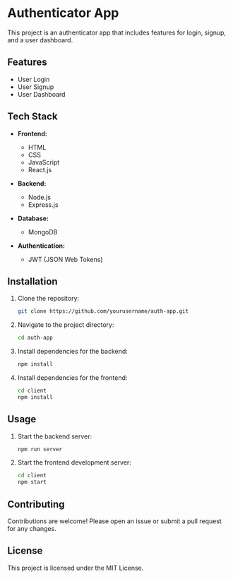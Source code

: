 # Authenticator App

This project is an authenticator app that includes features for login, signup, and a user dashboard.

## Features

- User Login
- User Signup
- User Dashboard

## Tech Stack

- **Frontend:**
    - HTML
    - CSS
    - JavaScript
    - React.js

- **Backend:**
    - Node.js
    - Express.js

- **Database:**
    - MongoDB

- **Authentication:**
    - JWT (JSON Web Tokens)

## Installation

1. Clone the repository:
     ```bash
     git clone https://github.com/yourusername/auth-app.git
     ```
2. Navigate to the project directory:
     ```bash
     cd auth-app
     ```
3. Install dependencies for the backend:
     ```bash
     npm install
     ```
4. Install dependencies for the frontend:
     ```bash
     cd client
     npm install
     ```

## Usage

1. Start the backend server:
     ```bash
     npm run server
     ```
2. Start the frontend development server:
     ```bash
     cd client
     npm start
     ```

## Contributing

Contributions are welcome! Please open an issue or submit a pull request for any changes.

## License

This project is licensed under the MIT License.
